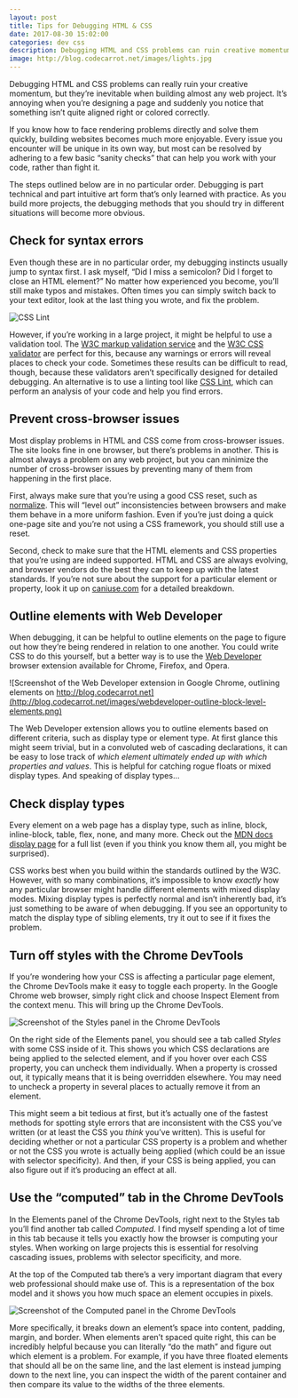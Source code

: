 ```yaml
---
layout: post
title: Tips for Debugging HTML & CSS
date: 2017-08-30 15:02:00
categories: dev css
description: Debugging HTML and CSS problems can ruin creative momentum, but if you know how to debug rendering issues, building websites is much more enjoyable
image: http://blog.codecarrot.net/images/lights.jpg
---
```


Debugging HTML and CSS problems can really ruin your creative momentum, but they’re inevitable when building almost any web project. It’s annoying when you’re designing a page and suddenly you notice that something isn’t quite aligned right or colored correctly.

If you know how to face rendering problems directly and solve them quickly, building websites becomes much more enjoyable. Every issue you encounter will be unique in its own way, but most can be resolved by adhering to a few basic “sanity checks” that can help you work with your code, rather than fight it.

The steps outlined below are in no particular order. Debugging is part technical and part intuitive art form that’s only learned with practice. As you build more projects, the debugging methods that you should try in different situations will become more obvious.

## Check for syntax errors

Even though these are in no particular order, my debugging instincts usually jump to syntax first. I ask myself, “Did I miss a semicolon? Did I forget to close an HTML element?” No matter how experienced you become, you’ll still make typos and mistakes. Often times you can simply switch back to your text editor, look at the last thing you wrote, and fix the problem.

![CSS Lint](http://blog.codecarrot.net/images/csslint.png)

However, if you’re working in a large project, it might be helpful to use a validation tool. The [W3C markup validation service](http://validator.w3.org/) and the [W3C CSS validator](http://jigsaw.w3.org/css-validator/) are perfect for this, because any warnings or errors will reveal places to check your code. Sometimes these results can be difficult to read, though, because these validators aren’t specifically designed for detailed debugging. An alternative is to use a linting tool like [CSS Lint](http://csslint.net/), which can perform an analysis of your code and help you find errors.

## Prevent cross-browser issues

Most display problems in HTML and CSS come from cross-browser issues. The site looks fine in one browser, but there’s problems in another. This is almost always a problem on any web project, but you can minimize the number of cross-browser issues by preventing many of them from happening in the first place.

First, always make sure that you’re using a good CSS reset, such as [normalize](https://codecarrotnet.github.io/normalize.css/). This will “level out” inconsistencies between browsers and make them behave in a more uniform fashion. Even if you’re just doing a quick one-page site and you’re not using a CSS framework, you should still use a reset.

Second, check to make sure that the HTML elements and CSS properties that you’re using are indeed supported. HTML and CSS are always evolving, and browser vendors do the best they can to keep up with the latest standards. If you’re not sure about the support for a particular element or property, look it up on [caniuse.com](http://caniuse.com/) for a detailed breakdown.

## Outline elements with Web Developer

When debugging, it can be helpful to outline elements on the page to figure out how they’re being rendered in relation to one another. You could write CSS to do this yourself, but a better way is to use the [Web Developer](http://chrispederick.com/work/web-developer/) browser extension available for Chrome, Firefox, and Opera.

![Screenshot of the Web Developer extension in Google Chrome, outlining elements on http://blog.codecarrot.net](http://blog.codecarrot.net/images/webdeveloper-outline-block-level-elements.png)

The Web Developer extension allows you to outline elements based on different criteria, such as display type or element type. At first glance this might seem trivial, but in a convoluted web of cascading declarations, it can be easy to lose track of *which element ultimately ended up with which properties and values*. This is helpful for catching rogue floats or mixed display types. And speaking of display types…

## Check display types

Every element on a web page has a display type, such as inline, block, inline-block, table, flex, none, and many more. Check out the [MDN docs display page](https://developer.mozilla.org/en-US/docs/Web/CSS/display) for a full list (even if you think you know them all, you might be surprised).

CSS works best when you build within the standards outlined by the W3C. However, with so many combinations, it’s impossible to know *exactly* how any particular browser might handle different elements with mixed display modes. Mixing display types is perfectly normal and isn’t inherently bad, it’s just something to be aware of when debugging. If you see an opportunity to match the display type of sibling elements, try it out to see if it fixes the problem.

## Turn off styles with the Chrome DevTools

If you’re wondering how your CSS is affecting a particular page element, the Chrome DevTools make it easy to toggle each property. In the Google Chrome web browser, simply right click and choose Inspect Element from the context menu. This will bring up the Chrome DevTools.

![Screenshot of the Styles panel in the Chrome DevTools](http://blog.codecarrot.net/images/chrome-styles.png)

On the right side of the Elements panel, you should see a tab called *Styles* with some CSS inside of it. This shows you which CSS declarations are being applied to the selected element, and if you hover over each CSS property, you can uncheck them individually. When a property is crossed out, it typically means that it is being overridden elsewhere. You may need to uncheck a property in several places to actually remove it from an element.

This might seem a bit tedious at first, but it’s actually one of the fastest methods for spotting style errors that are inconsistent with the CSS you’ve written (or at least the CSS you *think* you’ve written). This is useful for deciding whether or not a particular CSS property is a problem and whether or not the CSS you wrote is actually being applied (which could be an issue with selector specificity). And then, if your CSS is being applied, you can also figure out if it’s producing an effect at all.

## Use the “computed” tab in the Chrome DevTools

In the Elements panel of the Chrome DevTools, right next to the Styles tab you’ll find another tab called *Computed*. I find myself spending a lot of time in this tab because it tells you exactly how the browser is computing your styles. When working on large projects this is essential for resolving cascading issues, problems with selector specificity, and more.

At the top of the Computed tab there’s a very important diagram that every web professional should make use of. This is a representation of the box model and it shows you how much space an element occupies in pixels.

![Screenshot of the Computed panel in the Chrome DevTools](http://blog.codecarrot.net/images/chrome-computed.png)

More specifically, it breaks down an element’s space into content, padding, margin, and border. When elements aren’t spaced quite right, this can be incredibly helpful because you can literally “do the math” and figure out which element is a problem. For example, if you have three floated elements that should all be on the same line, and the last element is instead jumping down to the next line, you can inspect the width of the parent container and then compare its value to the widths of the three elements.
